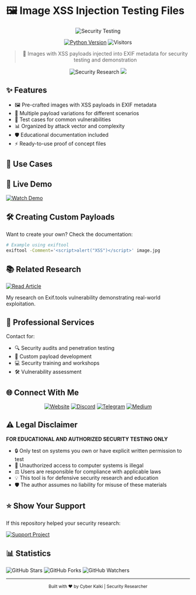 
# 🖼️ Image XSS Injection Testing Files

<div align="center">

![Security Testing](https://img.shields.io/badge/Security-Testing-red?style=for-the-badge&logo=security&logoColor=white)

[![Python Version](https://img.shields.io/badge/Security-Research-red.svg)](https://kalkikrivadna.com/)
![Visitors](https://visitor-badge.laobi.icu/badge?page_id=krivadna.image-xss-injection)

> 🔐 Images with XSS payloads injected into EXIF metadata for security testing and demonstration
</div>

<div align="center">
  <img src="https://img.shields.io/badge/Security-Research-red?style=for-the-badge&logo=hackaday&logoColor=white" alt="Security Research"/>
  <img src="https://img.shields.io/badge/Pentesting-Tools-black?style=for-the-badge&logo=kalilinux&logoColor=white"/>
</div>

## ✨ Features

- 🖼️ Pre-crafted images with XSS payloads in EXIF metadata
- 🎯 Multiple payload variations for different scenarios
- 🔬 Test cases for common vulnerabilities
- 📊 Organized by attack vector and complexity
- 🛡️ Educational documentation included
- ⚡ Ready-to-use proof of concept files

## 🎯 Use Cases




## 🎥 Live Demo

[![Watch Demo](https://img.shields.io/badge/Watch_Demo-Medium-black?style=for-the-badge&logo=medium)](https://medium.com/@Krivadna)

## 🛠️ Creating Custom Payloads

Want to create your own? Check the documentation:
```bash
# Example using exiftool
exiftool -Comment='<script>alert("XSS")</script>' image.jpg
```

## 📚 Related Research

[![Read Article](https://img.shields.io/badge/Read_Article-Medium-black?style=for-the-badge&logo=medium)](https://medium.com/@Krivadna)

My research on Exif.tools vulnerability demonstrating real-world exploitation.

## 💼 Professional Services

Contact for:
- 🔍 Security audits and penetration testing
- 🎯 Custom payload development
- 💻 Security training and workshops
- 🛠️ Vulnerability assessment

## 🌐 Connect With Me

<div align="center">

[![Website](https://img.shields.io/badge/Website-kalkikrivadna.com-blue?style=for-the-badge&logo=google-chrome&logoColor=white)](https://kalkikrivadna.com/)
[![Discord](https://img.shields.io/discord/819650821314052106?color=7289DA&logo=discord&logoColor=white&style=for-the-badge)](https://discord.com/users/kalkikrivadna)
[![Telegram](https://img.shields.io/badge/Telegram-2CA5E0?style=for-the-badge&logo=telegram&logoColor=white)](https://t.me/+mt89ex-DKJlkNDBl)
[![Medium](https://img.shields.io/badge/Medium-black?style=for-the-badge&logo=medium&logoColor=white)](https://medium.com/@Krivadna)

</div>

## ⚠️ Legal Disclaimer

**FOR EDUCATIONAL AND AUTHORIZED SECURITY TESTING ONLY**

- 🔒 Only test on systems you own or have explicit written permission to test
- 🚫 Unauthorized access to computer systems is illegal
- ⚖️ Users are responsible for compliance with applicable laws
- 💡 This tool is for defensive security research and education
- 🛡️ The author assumes no liability for misuse of these materials

## ⭐ Show Your Support

If this repository helped your security research:

[![Support Project](https://img.shields.io/badge/Support_This_Project-Buy_Me_A_Coffee-yellow?style=for-the-badge&logo=buy-me-a-coffee&logoColor=black)](https://ko-fi.com/kalkikrivadna)


## 📊 Statistics

![GitHub Stars](https://img.shields.io/github/stars/krivadna/image-xss-injection?style=social)
![GitHub Forks](https://img.shields.io/github/forks/krivadna/image-xss-injection?style=social)
![GitHub Watchers](https://img.shields.io/github/watchers/krivadna/image-xss-injection?style=social)

---

<div align="center">
  <sub>Built with ❤️ by Cyber Kalki | Security Researcher</sub>
</div>

